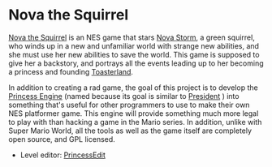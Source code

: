 Nova the Squirrel
============

[Nova the Squirrel](http://wiki.novasquirrel.com/Nova%20the%20Squirrel) is an NES game that stars [Nova Storm](http://wiki.novasquirrel.com/Nova%20Storm), a green squirrel, who winds up in a new and unfamiliar world with strange new abilities, and she must use her new abilities to save the world. This game is supposed to give her a backstory, and portrays all the events leading up to her becoming a princess and founding [Toasterland](http://wiki.novasquirrel.com/Toasterland).

In addition to creating a rad game, the goal of this project is to develop the [Princess Engine](http://wiki.novasquirrel.com/Princess%20Engine) (named because its goal is similar to [President](http://pineight.com/mw/index.php?title=President) ) into something that's useful for other programmers to use to make their own NES platformer game. This engine will provide something much more legal to play with than hacking a game in the Mario series. In addition, unlike with Super Mario World, all the tools as well as the game itself are completely open source, and GPL licensed.

- Level editor: [PrincessEdit](https://github.com/NovaSquirrel/PrincessEdit)
